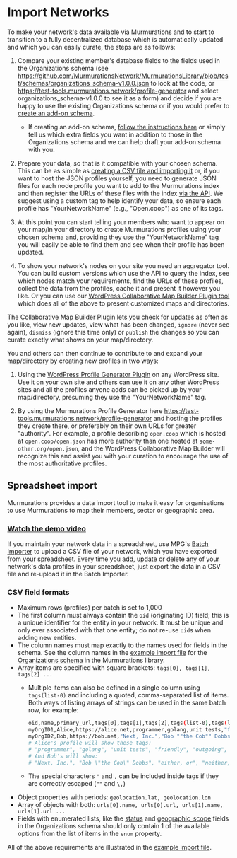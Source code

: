# Import Networks

To make your network's data available via Murmurations and to start to transition to a fully decentralized database which is automatically updated and which you can easily curate, the steps are as follows:

1. Compare your existing member's database fields to the fields used in the Organizations schema (see <https://github.com/MurmurationsNetwork/MurmurationsLibrary/blob/test/schemas/organizations_schema-v1.0.0.json> to look at the code, or <https://test-tools.murmurations.network/profile-generator> and select organizations_schema-v1.0.0 to see it as a form) and decide if you are happy to use the existing Organizations schema or if you would prefer to [create an add-on schema](/faqs/schema.html#what-is-the-difference-between-a-base-schema-and-an-add-on-schema).

    - If creating an add-on schema, [follow the instructions here](/guides/create-a-schema.html) or simply tell us which extra fields you want in addition to those in the Organizations schema and we can help draft your add-on schema with you.

2. Prepare your data, so that is it compatible with your chosen schema. This can be as simple as [creating a CSV file and importing it](#spreadsheet-import) or, if you want to host the JSON profiles yourself, you need to generate JSON files for each node profile you want to add to the Murmurations index and then register the URLs of these files with the index [via the API](/developers/index-api.html). We suggest using a custom tag to help identify your data, so ensure each profile has "YourNetworkName" (e.g., "Open.coop") as one of its tags.

3. At this point you can start telling your members who want to appear on your map/in your directory to create Murmurations profiles using your chosen schema and, providing they use the "YourNetworkName" tag you will easily be able to find them and see when their profile has been updated.

4. To show your network's nodes on your site you need an aggregator tool. You can build custom versions which use the API to query the index, see which nodes match your requirements, find the URLs of these profiles, collect the data from the profiles, cache it and present it however you like. Or you can use our [WordPress Collaborative Map Builder Plugin tool](/developers/wp-aggregator.html) which does all of the above to present customized maps and directories.

The Collaborative Map Builder Plugin lets you check for updates as often as you like, view new updates, view what has been changed, `ignore` (never see again), `dismiss` (ignore this time only) or `publish` the changes so you can curate exactly what shows on your map/directory.

You and others can then continue to contribute to and expand your map/directory by creating new profiles in two ways:

1. Using the [WordPress Profile Generator Plugin](/developers/wp-node.html) on any WordPress site. Use it on your own site and others can use it on any other WordPress sites and all the profiles anyone adds can be picked up by your map/directory, presuming they use the "YourNetworkName" tag.

2. By using the Murmurations Profile Generator here <https://test-tools.murmurations.network/profile-generator> and hosting the profiles they create there, or preferably on their own URLs for greater "authority". For example, a profile describing `open.coop` which is hosted at `open.coop/open.json` has more authority than one hosted at `some-other.org/open.json`, and the WordPress Collaborative Map Builder will recognize this and assist you with your curation to encourage the use of the most authoritative profiles.

## Spreadsheet import

Murmurations provides a data import tool to make it easy for organisations to use Murmurations to map their members, sector or geographic area.

### [Watch the demo video](https://player.vimeo.com/video/807714220)

If you maintain your network data in a spreadsheet, use MPG's [Batch Importer](https://test-tools.murmurations.network/batch-importer) to upload a CSV file of your network, which you have exported from your spreadsheet. Every time you add, update or delete any of your network's data profiles in your spreadsheet, just export the data in a CSV file and re-upload it in the Batch Importer.

### CSV field formats

- Maximum rows (profiles) per batch is set to 1,000
- The first column must always contain the `oid` (originating ID) field; this is a unique identifier for the entity in your network. It must be unique and only ever associated with that one entity; do not re-use `oid`s when adding new entities.
- The column names must map exactly to the names used for fields in the schema. See the column names in the [example import file](https://raw.githubusercontent.com/MurmurationsNetwork/MurmurationsServices/main/test/organizations_schema-v1.0.0-example-import.csv) for the [Organizations schema](https://github.com/MurmurationsNetwork/MurmurationsLibrary/blob/test/schemas/organizations_schema-v1.0.0.json) in the Murmurations library.
- Array items are specified with square brackets: `tags[0], tags[1], tags[2] ...`
  - Multiple items can also be defined in a single column using `tags(list-0)` and including a quoted, comma-separated list of items. Both ways of listing arrays of strings can be used in the same batch row, for example:

    ```sh
    oid,name,primary_url,tags[0],tags[1],tags[2],tags(list-0),tags(list-1)
    myOrgID1,Alice,https://alice.net,programmer,golang,unit tests,"friendly,outgoing","tenacious,""to the point"",exact"
    myOrgID2,Bob,https://bob.net,"Next, Inc.","Bob ""the Cob"" Dobbs",,"either\, or, neither\, nor","Los Angeles, California , USA"
    # Alice's profile will show these tags:
    # "programmer", "golang", "unit tests", "friendly", "outgoing", "tenacious", "\"to the point\"", "exact"
    # And Bob's will show:
    # "Next, Inc.", "Bob \"the Cob\" Dobbs", "either, or", "neither, nor", "Los Angeles", "California", "USA"
    ```

  - The special characters `"` and `,` can be included inside tags if they are correctly escaped (`""` and `\,`)
- Object properties with periods: `geolocation.lat, geolocation.lon`
- Array of objects with both: `urls[0].name, urls[0].url, urls[1].name, urls[1].url ...`
- Fields with enumerated lists, like the [status](https://github.com/MurmurationsNetwork/MurmurationsLibrary/blob/test/fields/status.json) and [geographic_scope](https://github.com/MurmurationsNetwork/MurmurationsLibrary/blob/test/fields/geographic_scope.json) fields in the Organizations schema should only contain 1 of the available options from the list of items in the `enum` property.

All of the above requirements are illustrated in the [example import file](https://raw.githubusercontent.com/MurmurationsNetwork/MurmurationsServices/main/test/organizations_schema-v1.0.0-example-import.csv).
